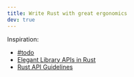 ```yaml
---
title: Write Rust with great ergonomics
dev: true
---
```


Inspiration:
  - [#todo]
  - [Elegant Library APIs in Rust]
  - [Rust API Guidelines]

[Elegant Library APIs in Rust]: https://deterministic.space/elegant-apis-in-rust.html
[Rust API Guidelines]: https://rust-lang.github.io/api-guidelines/about.html
[#todo]: ../todo.md
